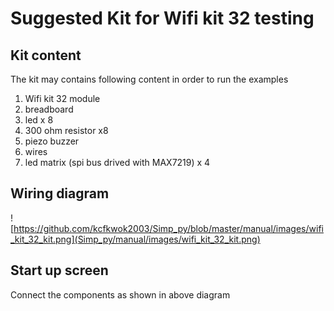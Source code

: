 # Suggested Kit for Wifi kit 32 testing

## Kit content
The kit may contains following content in order to run the examples
1. Wifi kit 32 module
2. breadboard
3. led x 8
4. 300 ohm resistor x8 
4. piezo buzzer
5. wires
6. led matrix (spi bus drived with MAX7219) x 4

## Wiring diagram

![https://github.com/kcfkwok2003/Simp_py/blob/master/manual/images/wifi_kit_32_kit.png](Simp_py/manual/images/wifi_kit_32_kit.png)

## Start up screen
Connect the components as shown in above diagram


